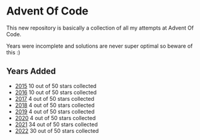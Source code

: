Advent Of Code
==============

This new repository is basically a collection of all my attempts at Advent Of Code.

Years were incomplete and solutions are never super optimal so beware of this :)

Years Added
-----------

- [2015](./2015/) 10 out of 50 stars collected
- [2016](./2016/) 10 out of 50 stars collected
- [2017](./2017/) 4 out of 50 stars collected
- [2018](./2018/) 4 out of 50 stars collected
- [2019](./2019/) 4 out of 50 stars collected
- [2020](./2020/) 4 out of 50 stars collected
- [2021](./2021/) 34 out of 50 stars collected
- [2022](./2022/) 30 out of 50 stars collected